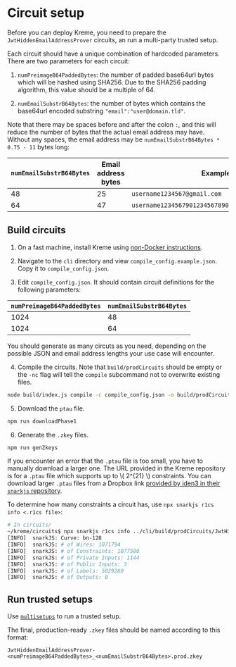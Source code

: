 # Circuit setup

Before you can deploy Kreme, you need to prepare the
`JwtHiddenEmailAddressProver` circuits, an run a multi-party trusted setup.

Each circuit should have a unique combination of hardcoded parameters. There
are two parameters for each circuit:

1. `numPreimageB64PaddedBytes`: the number of padded base64url bytes
which will be hashed using SHA256. Due to the SHA256 padding algorithm, this
value should be a multiple of 64.

2. `numEmailSubstrB64Bytes`: the number of bytes which contains the
base64url encoded substring `"email":"user@domain.tld"`.

Note that there may be spaces before and after the colon `:`, and this will
reduce the number of bytes that the actual email address may have. Without any
spaces, the email address may be `numEmailSubstrB64Bytes * 0.75 - 11` bytes
long:

| `numEmailSubstrB64Bytes` | Email address bytes | Example |
|-|-|-|
| 48 | 25 | `username1234567@gmail.com` |
| 64 | 47 | `username12345679012345678901234567890@gmail.com` |

## Build circuits

1. On a fast machine, install Kreme using [non-Docker
instructions](./nondockersetup.html).

2. Navigate to the `cli` directory and view `compile_config.example.json`. Copy
   it to `compile_config.json`.

3. Edit `compile_config.json`. It should contain circuit definitions for the
   following parameters:

| `numPreimageB64PaddedBytes` | `numEmailSubstrB64Bytes` |
|-|-|
| 1024 | 48 |
| 1024 | 64 |

You should generate as many circuts as you need, depending on the possible JSON
and email address lengths your use case will encounter.

4. Compile the circuits. Note that `build/prodCircuits` should be empty or the
   `-nc` flag will tell the `compile` subcommand not to overwrite existing
   files.

```bash
node build/index.js compile -c compile_config.json -o build/prodCircuits/ -nc
```

5. Download the `ptau` file.

```bash
npm run downloadPhase1
```

6. Generate the `.zkey` files.

```bash
npm run genZkeys
```

If you encounter an error that the `.ptau` file is too small, you have to
manually download a larger one. The URL provided in the Kreme repository is for
a `.ptau` file which supports up to \\( 2^{21} \\) constraints. You can
download larger `.ptau` files from a Dropbox link [provided by iden3 in their
`snarkjs` repository](https://github.com/iden3/snarkjs).

To determine how many constraints a circuit has, use `npx snarkjs r1cs info
<.r1cs file>`:

```bash
# In circuits/
~/kreme/circuits$ npx snarkjs r1cs info ../cli/build/prodCircuits/JwtHiddenEmailAddressProver-1024_64.r1cs                                                        
[INFO]  snarkJS: Curve: bn-128
[INFO]  snarkJS: # of Wires: 1071794
[INFO]  snarkJS: # of Constraints: 1077580
[INFO]  snarkJS: # of Private Inputs: 1144
[INFO]  snarkJS: # of Public Inputs: 3
[INFO]  snarkJS: # of Labels: 5029260
[INFO]  snarkJS: # of Outputs: 0
```

## Run trusted setups

Use [`multisetups`](http://github.com/appliedzkp/multisetups) to run a trusted
setup.

The final, production-ready `.zkey` files should be named according to this format:

```
JwtHiddenEmailAddressProver-<numPreimageB64PaddedBytes>_<numEmailSubstrB64Bytes>.prod.zkey
```
